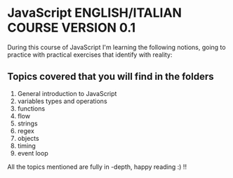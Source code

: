 # JavaScript ENGLISH/ITALIAN COURSE VERSION 0.1

During this course of JavaScript I'm learning the following notions, going to practice with practical exercises that identify with reality:

## Topics covered that you will find in the folders

1.  General introduction to JavaScript
2.  variables types and operations
3.  functions
4.  flow
5.  strings
6.  regex
7.  objects
8.  timing
9.  event loop

All the topics mentioned are fully in -depth, happy reading :) !!
